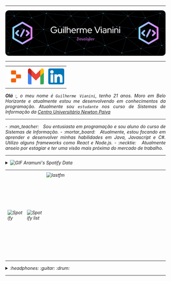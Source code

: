 ----

<div align="center">
<IMG alt="Header" src="https://github.com/GuilhermeVianini/GuilhermeVianini/blob/9abb6539927b32b51765972ddcda24f04707f33c/IMG/github-header-image.png"/>
</div>

-----

<div align="center">
<table>
<tr>
 <td align="center" colspan="11"></td>
</tr> 
<tr>
<td><a href="https://replit.com/@GuiVianini"><img src="https://github.com/GuilhermeVianini/GuilhermeVianini/blob/main/IMG/replit2.png?raw=true" width="50px" height="50px"/></a>
</td>
<td><a href="mailto:guilhermevianinipereira@gmail.com" target="_blank"><img src="https://github.com/GuilhermeVianini/GuilhermeVianini/blob/main/IMG/email-imagem.png?raw=true" width="50px" height="50px"/></a>
</td>
<td><a href="https://www.linkedin.com/in/guilherme-vianini-90174922b/" target="_blank"><img src="https://github.com/GuilhermeVianini/GuilhermeVianini/blob/main/IMG/linkedin-image.png?raw=true" width="50px" height="50px"/></a>
</td>

<!--<td><a href="https://slack.com/app_redirect?channel=UVD9N6VCL"><img src="https://github.com/joaopauloaramuni/joaopauloaramuni/blob/main/img/slack.png?raw=true" width="50px" height="50px"/></a>
</td>-->

</td>

</tr>
<tr>
 <td align="center" colspan="11"></td>
</tr> 
</table>

</div>
<div align="justify">
<i><b>Olá</b> :, o meu nome é <code>Guilherme Vianini</code>, tenho 21 anos. Moro em Belo Horizonte e atualmente estou me desenvolvendo em conhecimentos da programação.  Atualmente sou <code>estudante</code> nos curso de Sistemas de Informação da <a href="https://newtonpaiva.br/" target="_blank">Centro Universitário Newton Paiva</a>
</div>

-----

<div>
<div>

</div>

<div align="justify">
<p> 
- :man_teacher: &nbsp; Sou entusiasta em programação e sou aluno do curso de Sistemas de Informação.
- :mortar_board: &nbsp; Atualmente, estou focando em aprender e desenvolver minhas habilidades em Java, Javascript e C#. Utilizo alguns frameworks como React e Node.js. 
- :necktie: &nbsp; Atualmente anseio por estagiar e ter uma visão mais próxima do mercado de trabalho.
</p>
</div>


-----

<div>
<details>
<summary><img height="20" alt="GIF" src="https://joaopauloaramuni.github.io/image/spotify.gif?raw=true"/> Aramuni's Spotify Data</summary>
<img src="https://data-card-for-spotify.herokuapp.com/api/card?user_id=22lih5eniohc7dawfxohlo7wy" alt="Data Card for Spotify">
</details>
</div>

<div align="center">
<table>
<tr>
 <td align="center" colspan="3"></td>
</tr> 
<tr>
<td>
<img alt="Spotify" width="200px" height="270px" src="https://spotify-github-profile.kittinanx.com/api/view?uid=22lih5eniohc7dawfxohlo7wy&cover_image=true&theme=default&show_offline=false&background_color=121212&interchange=false"/>
</td>
<td>
<img alt="Spotify list" width="200px" height="270px" src="https://spotify-recently-played-readme.vercel.app/api?user=22lih5eniohc7dawfxohlo7wy&count=10"/>
</td>
<td>
<!-- <a href="https://twitter.com/joaoaramuni" target="_blank"><img align="right" width="400px" height="270px" alt="tweets" src="https://github-readme-twitter.gazf.vercel.app/api?id=joaoaramuni"/></a> -->
<a href="https://www.last.fm/pt/user/joaoaramuni" target="_blank"><img align="right" width="400px" height="270px" alt="lastfm" src="https://lastfm-recently-played.vercel.app/api?user=joaoaramuni&width=400"/></a>
</td>
</tr>
<tr>
 <td align="center" colspan="3"></td>
</tr> 
</table>
</div>

<div>
<details>
<summary>:headphones: :guitar: :drum:</summary>

[Charlie Brown Jr. - Céu Azul Ao Vivo - Chegou Quem Faltava](https://github.com/joaopauloaramuni/joaopauloaramuni/assets/58268075/c6568311-54c8-4c00-aced-26aacd69f8a1)

</details>
</div>

-----
